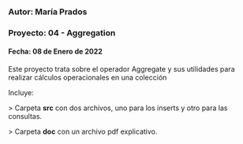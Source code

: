 <h3> Autor: María Prados </h3>
<h3> Proyecto: 04 - Aggregation </h3>
<h4>Fecha: 08 de Enero de 2022</h4>

<p>Este proyecto trata sobre el operador Aggregate y sus utilidades para realizar cálculos operacionales en una colección </p>
<p>Incluye:</p>

<p>> Carpeta <b>src</b> con dos archivos, uno para los inserts y otro para las consultas.</p>
<p>> Carpeta <b>doc</b> con un archivo pdf explicativo.</p>
